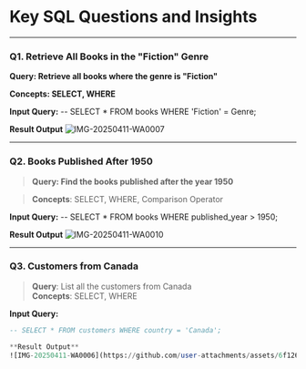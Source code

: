 # Key SQL Questions and Insights

---

### Q1. Retrieve All Books in the "Fiction" Genre

**Query: Retrieve all books where the genre is "Fiction"**

**Concepts: SELECT, WHERE**

**Input Query:**
-- SELECT * FROM books WHERE 'Fiction' = Genre;

**Result Output**
![IMG-20250411-WA0007](https://github.com/user-attachments/assets/b2b90043-dd91-45c1-a529-694a6399a4f3)

---

### **Q2. Books Published After 1950**
> **Query: Find the books published after the year 1950**

> **Concepts**: SELECT, WHERE, Comparison Operator

**Input Query:**
-- SELECT * FROM books WHERE published_year > 1950;

**Result Output** 
![IMG-20250411-WA0010](https://github.com/user-attachments/assets/dfc272da-9cde-4eab-be3c-48d8510d91ed)

---
### **Q3. Customers from Canada**
> **Query**: List all the customers from Canada  
> **Concepts**: SELECT, WHERE

**Input Query:**
```sql
-- SELECT * FROM customers WHERE country = 'Canada';

**Result Output**
![IMG-20250411-WA0006](https://github.com/user-attachments/assets/6f1261a3-d308-4701-a78f-472f7f603d80)




